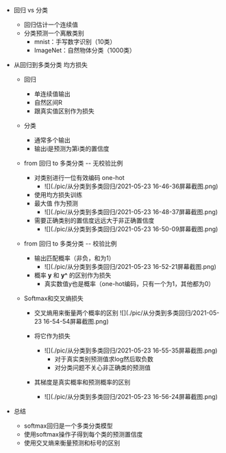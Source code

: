 * 回归 vs 分类

  * 回归估计一个连续值
  * 分类预测一个离散类别
    * mnist：手写数字识别（10类）
    * ImageNet：自然物体分类（1000类）

* 从回归到多类分类 均方损失

  * 回归

    * 单连续值输出
    * 自然区间R
    * 跟真实值区别作为损失

  * 分类

    * 通常多个输出
    * 输出i是预测为第i类的置信度

  * from 回归 to 多类分类 -- 无校验比例

    * 对类别进行一位有效编码 one-hot
      * ![](./pic/从分类到多类回归/2021-05-23 16-46-36屏幕截图.png)
    * 使用均方损失训练
    * 最大值 作为预测
      * ![](./pic/从分类到多类回归/2021-05-23 16-48-37屏幕截图.png)
    * 需要正确类别的置信度远远大于非正确置信度
      * ![](./pic/从分类到多类回归/2021-05-23 16-50-09屏幕截图.png)

  * from 回归 to 多类分类  --  校验比例

    * 输出匹配概率（非负，和为1）
      * ![](./pic/从分类到多类回归/2021-05-23 16-52-21屏幕截图.png)
    * 概率 **y** 和 **y^** 的区别作为损失
      * 真实数值y也是概率（one-hot编码，只有一个为1，其他都为0）

  * Softmax和交叉熵损失

    * 交叉熵用来衡量两个概率的区别  ![](./pic/从分类到多类回归/2021-05-23 16-54-54屏幕截图.png)

    * 将它作为损失

      * ![](./pic/从分类到多类回归/2021-05-23 16-55-35屏幕截图.png)
        * 对于真实类别预测值求log然后取负数
        * 对分类问题不关心非正确类的预测值

    * 其梯度是真实概率和预测概率的区别

      * ![](./pic/从分类到多类回归/2021-05-23 16-56-24屏幕截图.png)

        

* 总结
  * softmax回归是一个多类分类模型
  * 使用softmax操作子得到每个类的预测置信度
  * 使用交叉熵来衡量预测和标号的区别